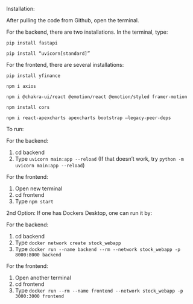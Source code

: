 
Installation: 

After pulling the code from Github, open the terminal. 

For the backend, there are two installations. In the terminal, type:

`pip install fastapi`

`pip install “uvicorn[standard]”`

For the frontend, there are several installations:

`pip install yfinance`

`npm i axios`

`npm i @chakra-ui/react @emotion/react @emotion/styled framer-motion`

`npm install cors`

`npm i react-apexcharts apexcharts bootstrap –legacy-peer-deps`


To run:

For the backend:

1. cd backend
2. Type `uvicorn main:app --reload` (If that doesn’t work, try `python -m uvicorn main:app --reload`)

For the frontend:

1. Open new terminal
2.  cd frontend
3.  Type `npm start`


2nd Option:
If one has Dockers Desktop, one can run it by:

For the backend:
1. cd backend
2. Type `docker network create stock_webapp`
3. Type `docker run --name backend --rm --network stock_webapp -p 8000:8000 backend`

For the frontend:
1. Open another terminal
2. cd frontend
3. Type `docker run --rm --name frontend --network stock_webapp -p 3000:3000 frontend`
